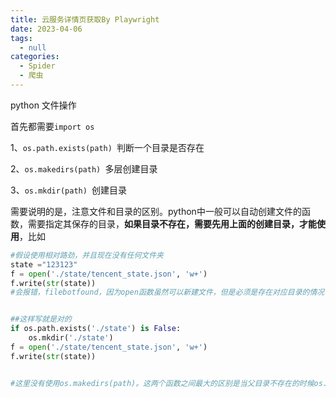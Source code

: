 ```yaml
---
title: 云服务详情页获取By Playwright
date: 2023-04-06 
tags: 
  - null
categories: 
  - Spider
  - 爬虫
---
```




python 文件操作

首先都需要`import os`

1、`os.path.exists(path) `判断一个目录是否存在

2、`os.makedirs(path) `多层创建目录

3、`os.mkdir(path) `创建目录

需要说明的是，注意文件和目录的区别。python中一般可以自动创建文件的函数，需要指定其保存的目录，**如果目录不存在，需要先用上面的创建目录，才能使用**，比如

~~~python
#假设使用相对路劲，并且现在没有任何文件夹
state ="123123"
f = open('./state/tencent_state.json', 'w+')
f.write(str(state))
#会报错，filebotfound，因为open函数虽然可以新建文件，但是必须是存在对应目录的情况下


##这样写就是对的
if os.path.exists('./state') is False:
    os.mkdir('./state')
f = open('./state/tencent_state.json', 'w+')
f.write(str(state))


#这里没有使用os.makedirs(path)。这两个函数之间最大的区别是当父目录不存在的时候os.mkdir(path)不会创建，os.makedirs(path)则会创建父目录
~~~

